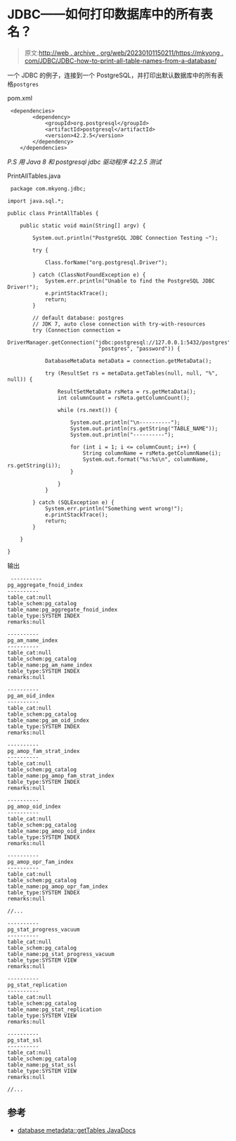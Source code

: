 # JDBC——如何打印数据库中的所有表名？

> 原文:[http://web . archive . org/web/20230101150211/https://mkyong . com/JDBC/JDBC-how-to-print-all-table-names-from-a-database/](http://web.archive.org/web/20230101150211/https://mkyong.com/jdbc/jdbc-how-to-print-all-table-names-from-a-database/)

一个 JDBC 的例子，连接到一个 PostgreSQL，并打印出默认数据库中的所有表格`postgres`

pom.xml

```
 <dependencies>
        <dependency>
            <groupId>org.postgresql</groupId>
            <artifactId>postgresql</artifactId>
            <version>42.2.5</version>
        </dependency>
    </dependencies> 
```

*P.S 用 Java 8 和 postgresql jdbc 驱动程序 42.2.5 测试*

PrintAllTables.java

```
 package com.mkyong.jdbc;

import java.sql.*;

public class PrintAllTables {

    public static void main(String[] argv) {

        System.out.println("PostgreSQL JDBC Connection Testing ~");

        try {

            Class.forName("org.postgresql.Driver");

        } catch (ClassNotFoundException e) {
            System.err.println("Unable to find the PostgreSQL JDBC Driver!");
            e.printStackTrace();
            return;
        }

        // default database: postgres
        // JDK 7, auto close connection with try-with-resources
        try (Connection connection =
                     DriverManager.getConnection("jdbc:postgresql://127.0.0.1:5432/postgres",
                             "postgres", "password")) {

            DatabaseMetaData metaData = connection.getMetaData();

            try (ResultSet rs = metaData.getTables(null, null, "%", null)) {

                ResultSetMetaData rsMeta = rs.getMetaData();
                int columnCount = rsMeta.getColumnCount();

                while (rs.next()) {

                    System.out.println("\n----------");
                    System.out.println(rs.getString("TABLE_NAME"));
                    System.out.println("----------");

                    for (int i = 1; i <= columnCount; i++) {
                        String columnName = rsMeta.getColumnName(i);
                        System.out.format("%s:%s\n", columnName, rs.getString(i));
                    }

                }
            }

        } catch (SQLException e) {
            System.err.println("Something went wrong!");
            e.printStackTrace();
            return;
        }

    }

} 
```

输出

```
 ----------
pg_aggregate_fnoid_index
----------
table_cat:null
table_schem:pg_catalog
table_name:pg_aggregate_fnoid_index
table_type:SYSTEM INDEX
remarks:null

----------
pg_am_name_index
----------
table_cat:null
table_schem:pg_catalog
table_name:pg_am_name_index
table_type:SYSTEM INDEX
remarks:null

----------
pg_am_oid_index
----------
table_cat:null
table_schem:pg_catalog
table_name:pg_am_oid_index
table_type:SYSTEM INDEX
remarks:null

----------
pg_amop_fam_strat_index
----------
table_cat:null
table_schem:pg_catalog
table_name:pg_amop_fam_strat_index
table_type:SYSTEM INDEX
remarks:null

----------
pg_amop_oid_index
----------
table_cat:null
table_schem:pg_catalog
table_name:pg_amop_oid_index
table_type:SYSTEM INDEX
remarks:null

----------
pg_amop_opr_fam_index
----------
table_cat:null
table_schem:pg_catalog
table_name:pg_amop_opr_fam_index
table_type:SYSTEM INDEX
remarks:null

//...

----------
pg_stat_progress_vacuum
----------
table_cat:null
table_schem:pg_catalog
table_name:pg_stat_progress_vacuum
table_type:SYSTEM VIEW
remarks:null

----------
pg_stat_replication
----------
table_cat:null
table_schem:pg_catalog
table_name:pg_stat_replication
table_type:SYSTEM VIEW
remarks:null

----------
pg_stat_ssl
----------
table_cat:null
table_schem:pg_catalog
table_name:pg_stat_ssl
table_type:SYSTEM VIEW
remarks:null

//... 
```

## 参考

*   [database metadata::getTables JavaDocs](http://web.archive.org/web/20220216043654/https://docs.oracle.com/javase/8/docs/api/java/sql/DatabaseMetaData.html#getTables-java.lang.String-java.lang.String-java.lang.String-java.lang.String:A-)

<input type="hidden" id="mkyong-current-postId" value="15105">